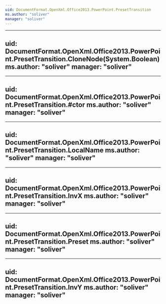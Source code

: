 ```yaml
---
uid: DocumentFormat.OpenXml.Office2013.PowerPoint.PresetTransition
ms.author: "soliver"
manager: "soliver"
---
```


---
uid: DocumentFormat.OpenXml.Office2013.PowerPoint.PresetTransition.CloneNode(System.Boolean)
ms.author: "soliver"
manager: "soliver"
---

---
uid: DocumentFormat.OpenXml.Office2013.PowerPoint.PresetTransition.#ctor
ms.author: "soliver"
manager: "soliver"
---

---
uid: DocumentFormat.OpenXml.Office2013.PowerPoint.PresetTransition.LocalName
ms.author: "soliver"
manager: "soliver"
---

---
uid: DocumentFormat.OpenXml.Office2013.PowerPoint.PresetTransition.InvX
ms.author: "soliver"
manager: "soliver"
---

---
uid: DocumentFormat.OpenXml.Office2013.PowerPoint.PresetTransition.Preset
ms.author: "soliver"
manager: "soliver"
---

---
uid: DocumentFormat.OpenXml.Office2013.PowerPoint.PresetTransition.InvY
ms.author: "soliver"
manager: "soliver"
---
